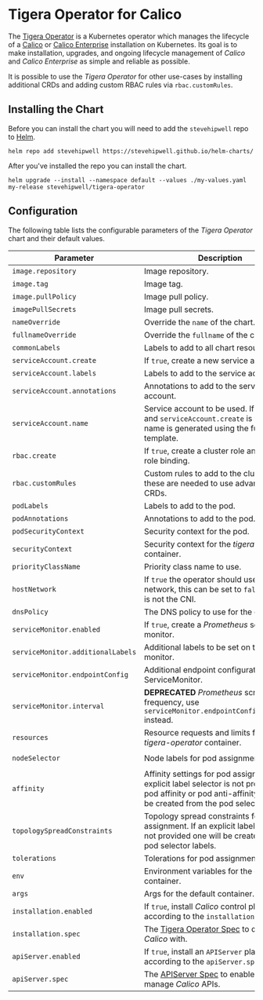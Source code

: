 # Tigera Operator for Calico

The [Tigera Operator](https://www.tigera.io/) is a Kubernetes operator which manages the lifecycle of a [Calico](https://www.tigera.io/project-calico/) or [Calico Enterprise](https://www.tigera.io/tigera-products/calico-enterprise/) installation on Kubernetes. Its goal is to make installation, upgrades, and ongoing lifecycle management of _Calico_ and _Calico Enterprise_ as simple and reliable as possible.

It is possible to use the _Tigera Operator_ for other use-cases by installing additional CRDs and adding custom RBAC rules via `rbac.customRules`.

## Installing the Chart

Before you can install the chart you will need to add the `stevehipwell` repo to [Helm](https://helm.sh/).

```shell
helm repo add stevehipwell https://stevehipwell.github.io/helm-charts/
```

After you've installed the repo you can install the chart.

```shell
helm upgrade --install --namespace default --values ./my-values.yaml my-release stevehipwell/tigera-operator
```

## Configuration

The following table lists the configurable parameters of the _Tigera Operator_ chart and their default values.

| Parameter                         | Description                                                                                                                                                                 | Default                       |
| --------------------------------- | --------------------------------------------------------------------------------------------------------------------------------------------------------------------------- | ----------------------------- |
| `image.repository`                | Image repository.                                                                                                                                                           | `quay.io/tigera/operator`     |
| `image.tag`                       | Image tag.                                                                                                                                                                  | `.Chart.AppVersion`           |
| `image.pullPolicy`                | Image pull policy.                                                                                                                                                          | `IfNotPresent`                |
| `imagePullSecrets`                | Image pull secrets.                                                                                                                                                         | `[]`                          |
| `nameOverride`                    | Override the `name` of the chart.                                                                                                                                           | `nil`                         |
| `fullnameOverride`                | Override the `fullname` of the chart.                                                                                                                                       | `nil`                         |
| `commonLabels`                    | Labels to add to all chart resources.                                                                                                                                       | `{}`                          |
| `serviceAccount.create`           | If `true`, create a new service account.                                                                                                                                    | `true`                        |
| `serviceAccount.labels`           | Labels to add to the service account.                                                                                                                                       | `{}`                          |
| `serviceAccount.annotations`      | Annotations to add to the service account.                                                                                                                                  | `{}`                          |
| `serviceAccount.name`             | Service account to be used. If not set and `serviceAccount.create` is `true`, a name is generated using the full name template.                                             | `nil`                         |
| `rbac.create`                     | If `true`, create a cluster role and a cluster role binding.                                                                                                                | `true`                        |
| `rbac.customRules`                | Custom rules to add to the cluster role, these are needed to use advanced CRDs.                                                                                             | `[]`                          |
| `podLabels`                       | Labels to add to the pod.                                                                                                                                                   | `{}`                          |
| `podAnnotations`                  | Annotations to add to the pod.                                                                                                                                              | `{}`                          |
| `podSecurityContext`              | Security context for the pod.                                                                                                                                               | `{}`                          |
| `securityContext`                 | Security context for the _tigera-operator_ container.                                                                                                                       | `{}`                          |
| `priorityClassName`               | Priority class name to use.                                                                                                                                                 | `""`                          |
| `hostNetwork`                     | If `true` the operator should use the host network, this can be set to `false` if _Calico_ is not the CNI.                                                                  | `true`                        |
| `dnsPolicy`                       | The DNS policy to use for the operator.                                                                                                                                     | `ClusterFirstWithHostNet`     |
| `serviceMonitor.enabled`          | If `true`, create a _Prometheus_ service monitor.                                                                                                                           | `false`                       |
| `serviceMonitor.additionalLabels` | Additional labels to be set on the service monitor.                                                                                                                         | `{}`                          |
| `serviceMonitor.endpointConfig`   | Additional endpoint configuration for the ServiceMonitor.                                                                                                                   | `{}`                          |
| `serviceMonitor.interval`         | **DEPRECATED** _Prometheus_ scrape frequency, use `serviceMonitor.endpointConfig.interval` instead.                                                                         | `""`                          |
| `resources`                       | Resource requests and limits for the _tigera-operator_ container.                                                                                                           | `{}`                          |
| `nodeSelector`                    | Node labels for pod assignment.                                                                                                                                             | `{ kubernetes.io/os: linux }` |
| `affinity`                        | Affinity settings for pod assignment. If an explicit label selector is not provided for pod affinity or pod anti-affinity one will be created from the pod selector labels. | `{}`                          |
| `topologySpreadConstraints`       | Topology spread constraints for pod assignment. If an explicit label selector is not provided one will be created from the pod selector labels.                             | `[]`                          |
| `tolerations`                     | Tolerations for pod assignment.                                                                                                                                             | `[]`                          |
| `env`                             | Environment variables for the default container.                                                                                                                            | `[]`                          |
| `args`                            | Args for the default container.                                                                                                                                             | `[]`                          |
| `installation.enabled`            | If `true`, install _Calico_ control plane according to the `installation.spec`.                                                                                             | `false`                       |
| `installation.spec`               | The [Tigera Operator Spec](https://docs.projectcalico.org/reference/installation/api#operator.tigera.io/v1.Installation) to deploy _Calico_ with.                           | `{}`                          |
| `apiServer.enabled`               | If `true`, install an `APIServer` plane according to the `apiServer.spec`.                                                                                                  | `false`                       |
| `apiServer.spec`                  | The [APIServer Spec](https://projectcalico.docs.tigera.io/maintenance/install-apiserver) to enable kubectl to manage _Calico_ APIs.                                         | `{}`                          |

